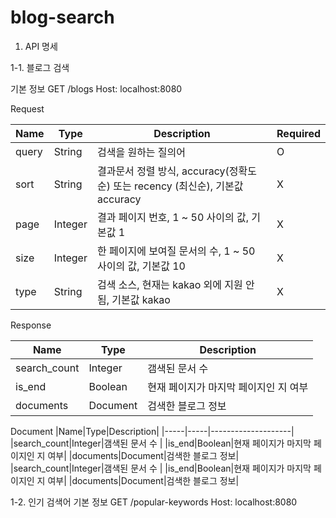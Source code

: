 # blog-search

1. API 명세
 
1-1. 블로그 검색

기본 정보
GET /blogs
Host: localhost:8080

Request

|Name|Type|Description|Required|
|-----|-----|--------------------|-----|
|query|String|검색을 원하는 질의어    |O|
|sort|String|결과문서 정렬 방식, accuracy(정확도순) 또는 recency (최신순), 기본값 accuracy|X|
|page|Integer|결과 페이지 번호, 1 ~ 50 사이의 값, 기본값 1|X|
|size|Integer|한 페이지에 보여질 문서의 수, 1 ~ 50 사이의 값, 기본값 10|X|
|type|String|검색 소스, 현재는 kakao 외에 지원 안 됨, 기본값 kakao|X|

Response

|Name|Type|Description|
|-----|-----|--------------------|
|search_count|Integer|갬색된 문서 수    |
|is_end|Boolean|현재 페이지가 마지막 페이지인 지 여부|
|documents|Document|검색한 블로그 정보|

Document
|Name|Type|Description|
|-----|-----|--------------------|
|search_count|Integer|갬색된 문서 수    |
|is_end|Boolean|현재 페이지가 마지막 페이지인 지 여부|
|documents|Document|검색한 블로그 정보|
|search_count|Integer|갬색된 문서 수    |
|is_end|Boolean|현재 페이지가 마지막 페이지인 지 여부|
|documents|Document|검색한 블로그 정보|


1-2. 인기 검색어
기본 정보
GET /popular-keywords
Host: localhost:8080
  
 
